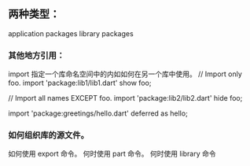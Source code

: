 ## 两种类型：
application packages
library packages

### 其他地方引用：
import 指定一个库命名空间中的内如如何在另一个库中使用。
// Import only foo.
import 'package:lib1/lib1.dart' show foo;

// Import all names EXCEPT foo.
import 'package:lib2/lib2.dart' hide foo;

import 'package:greetings/hello.dart' deferred as hello;


### 如何组织库的源文件。
如何使用 export 命令。
何时使用 part 命令。
何时使用 library 命令


